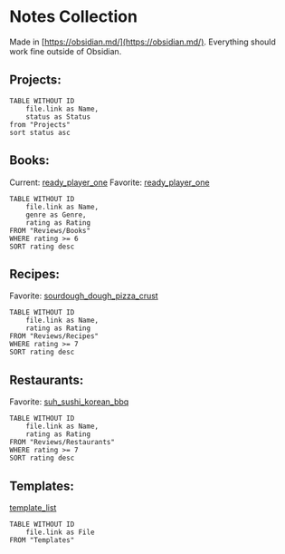 # Notes Collection
Made in [https://obsidian.md/](https://obsidian.md/). Everything should work fine outside of Obsidian.

## Projects:
```dataview
TABLE WITHOUT ID
	file.link as Name,
	status as Status
from "Projects"
sort status asc
```

## Books:
Current: [ready_player_one](Reviews/Books/ready_player_one.md)
Favorite: [ready_player_one](Reviews/Books/ready_player_one.md)
```dataview
TABLE WITHOUT ID
	file.link as Name,
	genre as Genre,
	rating as Rating
FROM "Reviews/Books"
WHERE rating >= 6
SORT rating desc
```

## Recipes:
Favorite: [sourdough_dough_pizza_crust](Reviews/Recipes/sourdough_dough_pizza_crust.md)
```dataview
TABLE WITHOUT ID
	file.link as Name,
	rating as Rating
FROM "Reviews/Recipes"
WHERE rating >= 7
SORT rating desc
```

## Restaurants:
Favorite: [suh_sushi_korean_bbq](Reviews/Restaurants/suh_sushi_korean_bbq.md)
```dataview
TABLE WITHOUT ID
	file.link as Name,
	rating as Rating
FROM "Reviews/Restaurants"
WHERE rating >= 7
SORT rating desc
```

## Templates:
[template_list](Templates/template_list.md)
```dataview
TABLE WITHOUT ID
	file.link as File
FROM "Templates"
```